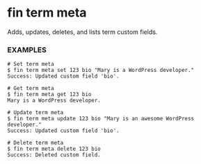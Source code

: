 # fin term meta

Adds, updates, deletes, and lists term custom fields.

### EXAMPLES

    # Set term meta
    $ fin term meta set 123 bio "Mary is a WordPress developer."
    Success: Updated custom field 'bio'.

    # Get term meta
    $ fin term meta get 123 bio
    Mary is a WordPress developer.

    # Update term meta
    $ fin term meta update 123 bio "Mary is an awesome WordPress developer."
    Success: Updated custom field 'bio'.

    # Delete term meta
    $ fin term meta delete 123 bio
    Success: Deleted custom field.




